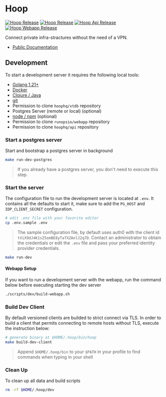 # Hoop

[![Hoop Release](https://img.shields.io/github/v/release/hoophq/hoopcli.svg?style=flat)](https://github.com/hoophq/hoop/actions/workflows/release.yml)
[![Hoop Release](https://github.com/hoophq/hoop/actions/workflows/release.yml/badge.svg)](https://github.com/hoophq/hoop/actions/workflows/release.yml)
[![Hoop Api Release](https://github.com/hoophq/api/actions/workflows/release.yml/badge.svg?branch=main)](https://github.com/hoophq/api/actions/workflows/release.yml)
[![Hoop Webapp Release](https://github.com/runopsio/webapp/actions/workflows/release.yml/badge.svg?branch=main)](https://github.com/runopsio/webapp/actions/workflows/release.yml)

Connect private infra-stractures without the need of a VPN.

- [Public Documentation](https://hoop.dev/docs)

## Development

To start a development server it requires the following local tools:

- [Golang 1.21+](https://go.dev/doc/install)
- [Docker](https://docs.docker.com/engine/install/)
- [Clojure / Java](https://clojure.org/guides/install_clojure)
- [git](https://git-scm.com/book/en/v2/Getting-Started-Installing-Git)
- Permission to clone `hoophq/xtdb` repository
- Postgres Server (remote or local) (optional)
- [node / npm](https://nodejs.org/en/download) (optional)
 - Permission to clone `runopsio/webapp` repository
 - Permission to clone `hoophq/api` repository

### Start a postgres server

Start and bootstrap a postgres server in background

```sh
make run-dev-postgres
```

> If you already have a postgres server, you don't need to execute this step.

### Start the server

The configuration file to run the development server is located at `.env`. It contains all the defaults to start it, make sure to add the `PG_HOST` and `IDP_CLIENT_SECRET` configuration.

```sh
# edit .env file with your favorite editor
cp .env.sample .env
```

> The sample configuration file, by default uses auth0 with the client id `tViX9dJ4K1sZ5omBE8yTaTXZAnlJ2q7D`. Contact an administrator to obtain the credentials or edit the `.env` file and pass your preferred identity provider credentials.

```sh
make run-dev
```

#### Webapp Setup

If you want to run a development server with the webapp, run the command below before executing starting the dev server

```sh
./scripts/dev/build-webapp.sh
```

### Build Dev Client

By default versioned clients are builded to strict connect via TLS. In order to build a client that permits connecting to remote hosts without TLS, execute the instruction below:

```sh
# generate binary at $HOME/.hoop/bin/hoop
make build-dev-client
```

> Append `$HOME/.hoop/bin` to your `$PATH` in your profile to find commands when typing in your shell

### Clean Up

To clean up all data and build scripts

```sh
rm -rf $HOME/.hoop/dev
```
